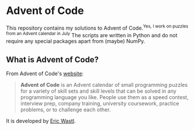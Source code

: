 # Advent of Code
This repository contains my solutions to Advent of Code.<sup>Yes, I work on
puzzles from an Advent calendar in July</sup> The scripts are written in Python
and do not require any special packages apart from (maybe) NumPy.

## What is Advent of Code?
From Advent of Code's [website](https://adventofcode.com/): 
> __Advent of Code__ is an Advent calendar of small programming puzzles for a
variety of skill sets and skill levels that can be solved in any programming
language you like. People use them as a speed contest, interview prep, company
training, university coursework, practice problems, or to challenge each other.

It is developed by [Eric Wastl](http://was.tl/).

